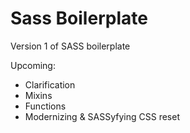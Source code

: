 # Sass Boilerplate

Version 1 of SASS boilerplate

Upcoming:
- Clarification
- Mixins
- Functions
- Modernizing & SASSyfying CSS reset